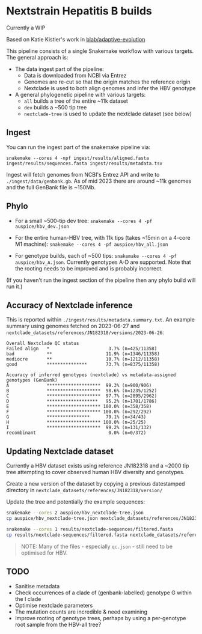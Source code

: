 # Nextstrain Hepatitis B builds

Currently a WIP

Based on Katie Kistler's work in [blab/adaptive-evolution](https://github.com/blab/adaptive-evolution)

This pipeline consists of a single Snakemake workflow with various targets.
The general approach is:
* The data ingest part of the pipeline:
  * Data is downloaded from NCBI via Entrez
  * Genomes are re-cut so that the origin matches the reference origin
  * Nextclade is used to both align genomes and infer the HBV genotype
* A general phylogenetic pipeline with various targets:
  * `all` builds a tree of the entire ~11k dataset
  * `dev` builds a ~500 tip tree
  * `nextclade-tree` is used to update the nextclade dataset (see below)


## Ingest

You can run the ingest part of the snakemake pipeline via:

```
snakemake --cores 4 -npf ingest/results/aligned.fasta ingest/results/sequences.fasta ingest/results/metadata.tsv
```

Ingest will fetch genomes from NCBI's Entrez API and write to `./ingest/data/genbank.gb`.
As of mid 2023 there are around ~11k genomes and the full GenBank file is ~150Mb.

## Phylo

* For a small ~500-tip dev tree: `snakemake --cores 4 -pf auspice/hbv_dev.json`

* For the entire human-HBV tree, with 11k tips (takes ~15min on a 4-core M1 machine): `snakemake --cores 4 -pf auspice/hbv_all.json`

* For genotype builds, each of ~500 tips: `snakemake --cores 4 -pf auspice/hbv_A.json`. Currently genotypes A-D are supported. Note that the rooting needs to be improved and is probably incorrect.

(If you haven't run the ingest section of the pipeline then any phylo build will run it.)

## Accuracy of Nextclade inference

This is reported within `./ingest/results/metadata.summary.txt`.
An example summary using genomes fetched on 2023-06-27 and `nextclade_datasets/references/JN182318/versions/2023-06-26`:

```
Overall Nextclade QC status
Failed align   *                      3.7% (n=425/11358)
bad            **                    11.9% (n=1346/11358)
mediocre       **                    10.7% (n=1212/11358)
good           ***************       73.7% (n=8375/11358)
```

```
Accuracy of inferred genotypes (nextclade) vs metadata-assigned genotypes (GenBank)
A              ********************  99.3% (n=900/906)
B              ********************  98.6% (n=1235/1252)
C              ********************  97.7% (n=2895/2962)
D              *******************   95.2% (n=1701/1786)
E              ******************** 100.0% (n=358/358)
F              ******************** 100.0% (n=292/292)
G              ****************      79.1% (n=34/43)
H              ******************** 100.0% (n=25/25)
I              ********************  99.2% (n=131/132)
recombinant                           0.0% (n=0/372)
```

## Updating Nextclade dataset


Currently a HBV dataset exists using reference JN182318 and a ~2000 tip tree attempting to cover observed human HBV diversity and genotypes.

Create a new version of the dataset by copying a previous datestamped directory in `nextclade_datasets/references/JN182318/version/`

Update the tree and potentially the example sequences:

```bash
snakemake --cores 2 auspice/hbv_nextclade-tree.json
cp auspice/hbv_nextclade-tree.json nextclade_datasets/references/JN182318/versions/YYYY-MM-DD/tree.json

snakemake --cores 1 results/nextclade-sequences/filtered.fasta
cp results/nextclade-sequences/filtered.fasta nextclade_datasets/references/JN182318/versions/YYYY-MM-DD/sequences.fasta
```

> NOTE: Many of the files - especially `qc.json` - still need to be optimised for HBV.

## TODO

* Sanitise metadata
* Check occurrences of a clade of (genbank-labelled) genotype G within the I clade
* Optimise nextclade parameters
* The mutation counts are incredible & need examining
* Improve rooting of genotype trees, perhaps by using a per-genotype root sample from the HBV-all tree?